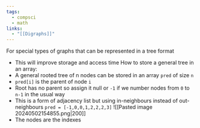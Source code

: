 ```yaml
---
tags:
  - compsci
  - math
links:
  - "[[Digraphs]]"
---
```

For special types of graphs that can be represented in a tree format
- This will improve storage and access time
How to store a general tree in an array:
- A general rooted tree of n nodes can be stored in an array `pred` of size `n`
- `pred[i]` is the parent of node `i`
- Root has no parent so assign it null or `-1` if we number nodes from `0` to `n-1` in the usual way 
- This is a form of adjacency list but using in-neighbours instead of out-neighbours
`pred = [-1,0,0,1,2,2,2,3]`
![[Pasted image 20240502154855.png|200]]
- The nodes are the indexes
